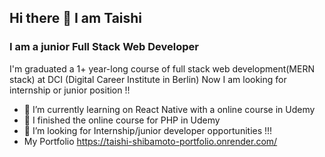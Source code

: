 ## Hi there 👋 I am Taishi 
### I am a junior Full Stack Web Developer

I'm graduated a 1+ year-long course of full stack web development(MERN stack) at DCI (Digital Career Institute in Berlin)
Now I am looking for internship or junior position !!


- 🌱 I’m currently learning on React Native with a online course in Udemy
- 🌱 I finished the online course for PHP in Udemy
- 🤔 I’m looking for Internship/junior developer opportunities !!!
-   My Portfolio <https://taishi-shibamoto-portfolio.onrender.com/>

